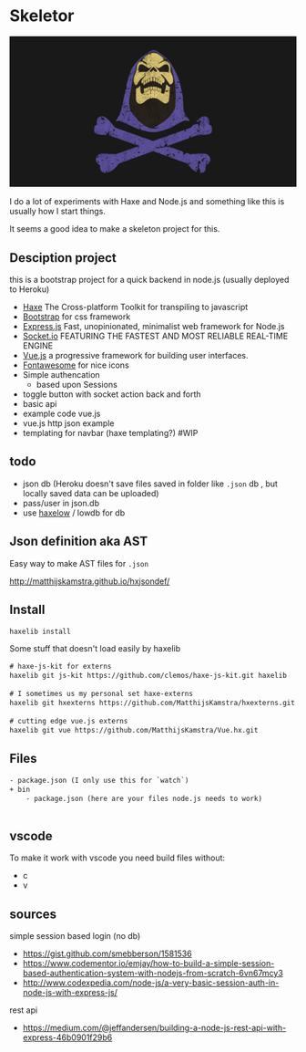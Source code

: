 # Skeletor

![](skeletor.jpg)

I do a lot of experiments with Haxe and Node.js and something like this is usually how I start things.

It seems a good idea to make a skeleton project for this.


## Desciption project

this is a bootstrap project for a quick backend in node.js (usually deployed to Heroku)

- [Haxe](http://www.haxe.org) The Cross-platform Toolkit for transpiling to javascript
- [Bootstrap](https://getbootstrap.com/docs/4.0/) for css framework
- [Express.js](https://expressjs.com/) Fast, unopinionated, minimalist web framework for Node.js
- [Socket.io](https://socket.io/) FEATURING THE FASTEST AND MOST RELIABLE REAL-TIME ENGINE
- [Vue.js](https://vuejs.org/) a progressive framework for building user interfaces.
- [Fontawesome](http://fontawesome.io/icons/) for nice icons
- Simple authencation
	- based upon Sessions
- toggle button with socket action back and forth
- basic api
- example code vue.js
- vue.js http json example
- templating for navbar (haxe templating?) #WIP

## todo

- json db (Heroku doesn't save files saved in folder like `.json` db , but locally saved data can be uploaded)
- pass/user in json.db
- use [haxelow](https://github.com/ciscoheat/haxelow) / lowdb for db



## Json definition aka AST

Easy way to make AST files for `.json`

<http://matthijskamstra.github.io/hxjsondef/>

## Install

```
haxelib install
```

Some stuff that doesn't load easily by haxelib

```
# haxe-js-kit for externs
haxelib git js-kit https://github.com/clemos/haxe-js-kit.git haxelib

# I sometimes us my personal set haxe-externs
haxelib git hxexterns https://github.com/MatthijsKamstra/hxexterns.git

# cutting edge vue.js externs
haxelib git vue https://github.com/MatthijsKamstra/Vue.hx.git
```


## Files

```
- package.json (I only use this for `watch`)
+ bin
	- package.json (here are your files node.js needs to work)


```



## vscode

To make it work with vscode you need build files without:

- c
- v



## sources

simple session based login (no db)

- https://gist.github.com/smebberson/1581536
- https://www.codementor.io/emjay/how-to-build-a-simple-session-based-authentication-system-with-nodejs-from-scratch-6vn67mcy3
- http://www.codexpedia.com/node-js/a-very-basic-session-auth-in-node-js-with-express-js/


rest api

- https://medium.com/@jeffandersen/building-a-node-js-rest-api-with-express-46b0901f29b6





